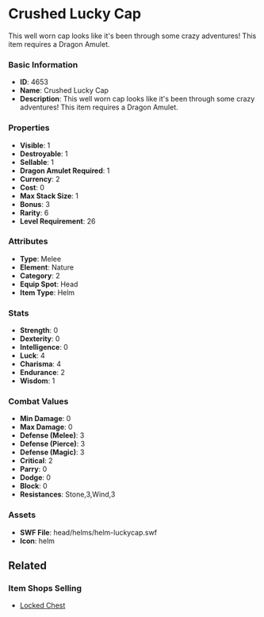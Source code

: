 # Crushed Lucky Cap

This well worn cap looks like it's been through some crazy adventures! This item requires a Dragon Amulet.

### Basic Information

- **ID**: 4653
- **Name**: Crushed Lucky Cap
- **Description**: This well worn cap looks like it&#039;s been through some crazy adventures! This item requires a Dragon Amulet.

### Properties

- **Visible**: 1
- **Destroyable**: 1
- **Sellable**: 1
- **Dragon Amulet Required**: 1
- **Currency**: 2
- **Cost**: 0
- **Max Stack Size**: 1
- **Bonus**: 3
- **Rarity**: 6
- **Level Requirement**: 26

### Attributes

- **Type**: Melee
- **Element**: Nature
- **Category**: 2
- **Equip Spot**: Head
- **Item Type**: Helm

### Stats

- **Strength**: 0
- **Dexterity**: 0
- **Intelligence**: 0
- **Luck**: 4
- **Charisma**: 4
- **Endurance**: 2
- **Wisdom**: 1

### Combat Values

- **Min Damage**: 0
- **Max Damage**: 0
- **Defense (Melee)**: 3
- **Defense (Pierce)**: 3
- **Defense (Magic)**: 3
- **Critical**: 2
- **Parry**: 0
- **Dodge**: 0
- **Block**: 0
- **Resistances**: Stone,3,Wind,3

### Assets

- **SWF File**: head/helms/helm-luckycap.swf
- **Icon**: helm

## Related

### Item Shops Selling

- [Locked Chest](../item-shops/165-locked-chest.md)

